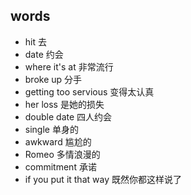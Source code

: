 ## words

* hit 去
* date 约会
* where it's at 非常流行
* broke up 分手
* getting too servious 变得太认真
* her loss 是她的损失
* double date 四人约会
* single 单身的
* awkward 尴尬的
* Romeo 多情浪漫的
* commitment 承诺
* if you put it that way 既然你都这样说了
